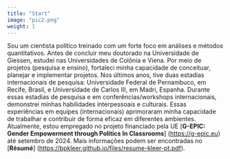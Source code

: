 ```yaml
---
title: "Start"
image: "pic2.png"
weight: 1
---
```


Sou um cientista político treinado com um forte foco em análises e métodos quantitativos. Antes de concluir meu doutorado na Universidade de Giessen, estudei nas Universidades de Colônia e Viena. Por meio de projetos (pesquisa e ensino), fortaleci minha capacidade de conceituar, planejar e implementar projetos. Nos últimos anos, tive duas estadias internacionais de pesquisa: Universidade Federal de Pernambuco, em Recife, Brasil, e Universidade de Carlos III, em Madri, Espanha. Durante essas estadias de pesquisa e em conferências/workshops internacionais, demonstrei minhas habilidades interpessoais e culturais. Essas experiências em equipes (internacionais) aprimoraram minha capacidade de trabalhar e contribuir de forma eficaz em diferentes ambientes. Atualmente, estou empregado no projeto financiado pela UE [**G-EPIC: Gender Empowerment through Politics In Classrooms**] (https://g-epic.eu) até setembro de 2024. Mais informações podem ser encontradas no [**Résumé**] (https://bpkleer.github.io/files/resume-kleer-pt.pdf).

